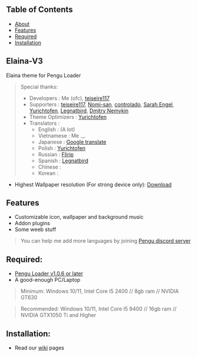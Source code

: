 ## Table of Contents
 - [About](#elaina-v3)
 - [Features](#features)
 - [Required](#required)
 - [Installation](#installation)

## Elaina-V3
Elaina theme for Pengu Loader

> Special thanks:
>  - Developers       : Me (ofc), [teiseire117](https://github.com/teisseire117)
>  - Supporters       : [teiseire117](https://github.com/teisseire117), [Nomi-san](https://github.com/nomi-san), [controlado](https://github.com/controlado), [Sarah Engel](https://github.com/PrincessAkira), [Yurichtofen](https://github.com/Yurichtofen), [Legnatbird](https://github.com/Legnatbird), [Dmitry Nemykin](https://github.com/DmitryFisk)
>  - Theme Optimizers : [Yurichtofen](https://github.com/Yurichtofen)
>  - Translators      : 
>    + English : (A lot)
>    + Vietnamese : Me ._.
>    + Japanese   : [Google translate](https://translate.google.com/)
>    + Polish     : [Yurichtofen](https://github.com/Yurichtofen)
>    + Russian    : [Flirip](https://github.com/Flirip)
>    + Spanish    : [Legnatbird](https://github.com/Legnatbird)
>    + Chinese    : []()
>    + Korean     : []()


 - Highest Wallpaper resolution (For strong device only): [Download](https://drive.google.com/drive/folders/1wvNF18fM9QkzE-a0aBDvJQjB36lWcFbU?usp=sharing)

## Features
 - Customizable icon, wallpaper and background music
 - Addon plugins
 - Some weeb stuff

> You can help me add more languages by joining [Pengu discord server](https://chat.pengu.lol/)

## Required: 
 - [Pengu Loader v1.0.6 or later](https://github.com/PenguLoader/PenguLoader/releases)
 - A good-enough PC/Laptop

> Minimum: Windows 10/11, Intel Core I5 2400 // 8gb ram // NVIDIA GT630

> Recommended: Windows 10/11, Intel Core I5 9400 // 16gb ram // NVIDIA GTX1050 Ti and Higher
 
## Installation:
 - Read our [wiki](https://github.com/Elaina69/Elaina-V3/wiki) pages
